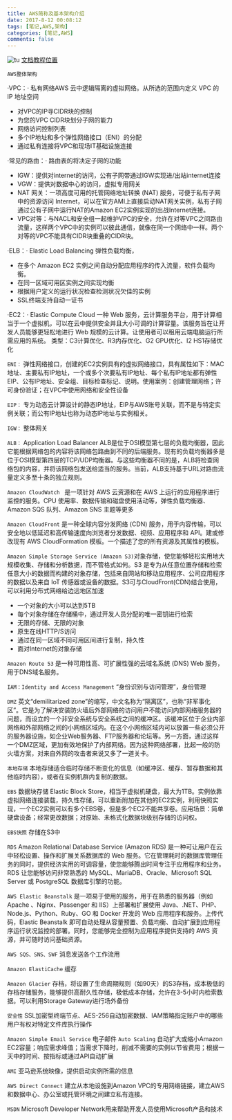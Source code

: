 ```yaml
---
title: AWS简称及基本架构介绍
date: 2017-8-12 00:08:12
tags: [笔记,AWS,架构]
categories: [笔记,AWS]
comments: false
---
```

![tu](https://i.loli.net/2017/10/21/59ea9bac76764.png)
[文档教程位置](https://aws.amazon.com/cn/documentation/)

`AWS整体架构`


·VPC：·
私有网络AWS 云中逻辑隔离的虚拟网络。从所选的范围内定义 VPC 的 IP 地址空间
	
* 对VPC的IP寻CIDR块的控制
* 为您的VPC CIDR块划分子网的能力
* 网络访问控制列表
* 多个IP地址和多个弹性网络接口（ENI）的分配
* 通过私有连接将VPC和现场IT基础设施连接

·常见的路由：·
路由表的将决定子网的功能
	
* IGW：提供对internet的访问，公有子网带通过IGW实现进/出站internet连接
* VGW：提供对数据中心的访问，虚拟专用网关
* NAT 网关：一项高度可用的托管网络地址转换 (NAT) 服务，可便于私有子网中的资源访问 Internet，可以在官方AMI上直接启动NAT网关实例，私有子网通过公有子网中运行NAT的Amazon EC2实例实现的出战Internet连接。
* VPC对等：与NACL和安全组一起维护VPC的安全，允许在对等VPC之间路由流量，这样两个VPC中的实例可以彼此通信，就像在同一个网络中一样。两个对等的VPC不能具有CIDR块重叠的CIDR块。

·ELB：·
Elastic Load Balancing 弹性负载均衡，

* 在多个 Amazon EC2 实例之间自动分配应用程序的传入流量，软件负载均衡。
* 在同一区域可用区实例之间实现均衡
* 根据用户定义的运行状况检查检测状况欠佳的实例
* SSL终端支持自动一证书

·EC2：·
Elastic Compute Cloud  一种 Web 服务，云计算服务平台，用于计算相当于一个虚拟机，可以在云中提供安全并且大小可调的计算容量。该服务旨在让开发人员能够更轻松地进行 Web 规模的云计算。让使用者可以租用云端电脑运行所需应用的系统。
类型：C3计算优化、R3内存优化、G2 GPU优化、I2  HS1存储优化

`ENI：`
弹性网络接口，创建的EC2实例具有的虚拟网络接口，具有属性如下：MAC地址、主要私有IP地址，一个或多个次要私有IP地址、每个私有IP地址都有弹性EIP、公有IP地址、安全组、目标检查标记、说明。使用案例：创建管理网络；许可身份验证；在VPC中使用网络和安全性设备

`EIP：`
专为动态云计算设计的静态IP地址，EIP与AWS账号关联，而不是与特定实例关联；而公有IP地址也称为动态IP地址与实例相关。

`IGW：`
整体网关

`ALB：`
Application Load Balancer ALB是位于OSI模型第七层的负载均衡器，因此它能根据网络包的内容将该网络包路由到不同的后端服务。现有的负载均衡器多是位于OSI模型第四层的TCP/UDP均衡器。与这些均衡器不同的是，ALB将检查网络包的内容，并将该网络包发送给适当的服务。当前，ALB支持基于URL对路由流量定义多至十条的独立规则。

`Amazon CloudWatch `
是一项针对 AWS 云资源和在 AWS 上运行的应用程序进行监控的服务。CPU 使用率、数据传输和磁盘使用活动等，弹性负载均衡器、Amazon SQS 队列、Amazon SNS 主题等更多

`Amazon CloudFront`
 是一种全球内容分发网络 (CDN) 服务，用于内容传输，可以安全地以低延迟和高传输速度向浏览者分发数据、视频、应用程序和 API。建或修改现有 AWS CloudFormation 模板。一个描述了您的所有资源及其属性的模板。

 `Amazon Simple Storage Service (Amazon S3)`对象存储，使您能够轻松实用地大规模收集、存储和分析数据，而不管格式如何。S3 是专为从任意位置存储和检索任意大小的数据而构建的对象存储，包括来自网站和移动应用程序、公司应用程序的数据以及来自 IoT 传感器或设备的数据。S3可与CloudFront(CDN)结合使用，可以利用分布式网络给边远地区加速
	
* 一个对象的大小可以达到5TB
* 每个对象存储在存储桶中，通过开发人员分配的唯一密钥进行检索
* 无限的存储、无限的对象
* 原生在线HTTP/S访问
* 通过在同一区域不同可用区间进行复制，持久性
* 面对Internet的对象存储

`Amazon Route 53`
是一种可用性高、可扩展性强的云域名系统 (DNS) Web 服务，用于DNS域名服务。

`IAM：Identity and Access Management`
“身份识别与访问管理”，身份管理

`DMZ`
英文“demilitarized zone”的缩写，中文名称为“隔离区”，也称“非军事化区”。它是为了解决安装防火墙后外部网络的访问用户不能访问内部网络服务器的问题，而设立的一个非安全系统与安全系统之间的缓冲区。该缓冲区位于企业内部网络和外部网络之间的小网络区域内。在这个小网络区域内可以放置一些必须公开的服务器设施，如企业Web服务器、FTP服务器和论坛等。另一方面，通过这样一个DMZ区域，更加有效地保护了内部网络。因为这种网络部署，比起一般的防火墙方案，对来自外网的攻击者来说又多了一道关卡。

`本地存储`
本地存储适合临时存储不断变化的信息（如缓冲区、缓存、暂存数据和其他临时内容），或者在实例机群内复制的数据。

`EBS`
数据块存储 Elastic Block Store，相当于虚拟机硬盘，最大为1TB。实例依靠虚拟网络连接装载，持久性存储，可以重新附加在其他的EC2实例，利用快照实现，一个EC2实例可以有多个EBS卷，但是多个EC2不能共享卷。应用场景：简单硬盘设备；经常更改数据；对原始、未格式化数据块级别存储的访问权。

`EBS快照`
存储在S3中

`RDS`
Amazon Relational Database Service (Amazon RDS) 是一种可让用户在云中轻松设置、操作和扩展关系数据库的 Web 服务。它在管理耗时的数据库管理任务的同时，提供经济实用的可调容量，使您能够腾出时间专注于应用程序和业务。 RDS 让您能够访问非常熟悉的 MySQL、MariaDB、Oracle、Microsoft SQL Server 或 PostgreSQL 数据库引擎的功能。

`AWS Elastic Beanstalk`
是一项易于使用的服务，用于在熟悉的服务器（例如 Apache 、Nginx、Passenger 和 IIS）上部署和扩展使用 Java、.NET、PHP、Node.js、Python、Ruby、GO 和 Docker 开发的 Web 应用程序和服务。上传代码，Elastic Beanstalk 即可自动处理从容量预置、负载均衡、自动扩展到应用程序运行状况监控的部署。同时，您能够完全控制为应用程序提供支持的 AWS 资源，并可随时访问基础资源。

`AWS SQS、SNS、SWF`
消息发送各个工作流用

`Amazon ElastiCache`
缓存

`Amazon Glacier`
存档，将设置了生命周期规则（如90天）的S3存档，成本极低的存档存储服务，能够提供高耐久性存储，极低成本存储，允许在3-5小时内检索数据。可以利用Storage Gateway进行场外备份

`安全性`
SSL加密型终端节点、AES-256自动加密数据、IAM策略指定账户中的哪些用户有权对特定文件库执行操作

`Amazon Simple Email Service`
电子邮件
`Auto Scaling`
自动扩大或缩小Amazon EC2容量；响应需求峰值；当需求下降时，削减不需要的实例以节省费用；根据一天中的时间、按指标或通过API自动扩展

`AMI`
亚马逊系统映像，提供启动实例所需的信息

`AWS Direct Connect`
建立从本地设施到Amazon VPC的专用网络链接，建立AWS和数据中心、办公室或托管环境之间建立私有连接。

`MSDN`
Microsoft Developer Network用来帮助开发人员使用Microsoft产品和技术
